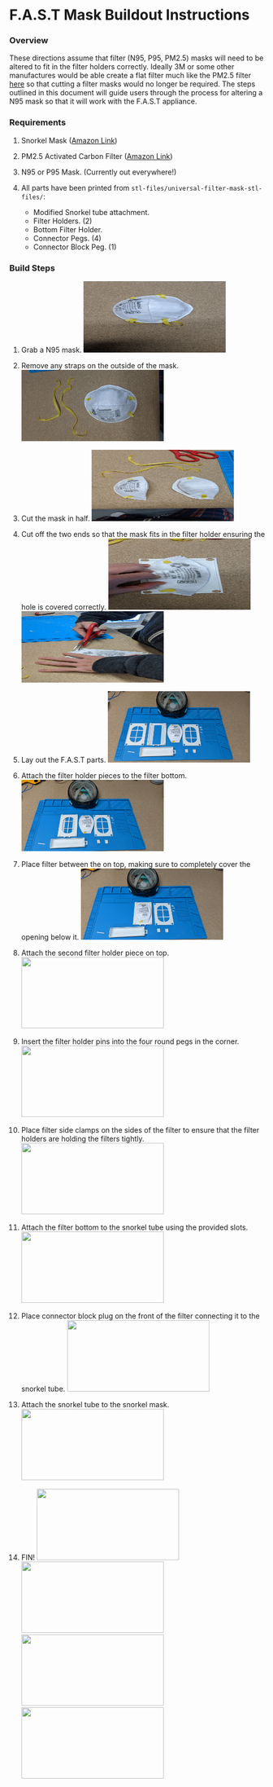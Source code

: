 # F.A.S.T Mask Buildout Instructions

### Overview
These directions assume that filter (N95, P95, PM2.5) masks will need to be altered to fit in the filter holders correctly. Ideally 3M or some other manufactures would be able create a flat filter much like the PM2.5 filter [here](https://www.amazon.com/Filters-Replacement-Running-Cycling-Activities/dp/B086GS2NBW/ref=sr_1_6?crid=T60BPNRLF9CD&dchild=1&keywords=pm2.5+mask+replacement+filters&qid=1585763601&sprefix=pm2.5+mask+replacement+%2Caps%2C211&sr=8-6) so that cutting a filter masks would no longer be required. The steps outlined in this document will guide users through the process for altering a N95 mask so that it will work with the F.A.S.T appliance.

### Requirements
1. Snorkel Mask ([Amazon Link](https://www.amazon.com/gp/product/B079FL6W4C/ref=ppx_yo_dt_b_asin_title_o04_s01?ie=UTF8&psc=1))

3. PM2.5 Activated Carbon Filter ([Amazon Link](https://www.amazon.com/gp/product/B086634MWS/ref=ppx_yo_dt_b_asin_title_o01_s00?ie=UTF8&psc=1))

4. N95 or P95 Mask. (Currently out everywhere!)

5. All parts have been printed from `stl-files/universal-filter-mask-stl-files/`:
    * Modified Snorkel tube attachment.
    * Filter Holders. (2)
    * Bottom Filter Holder.
    * Connector Pegs. (4)
    * Connector Block Peg. (1)
 


### Build Steps
1. Grab a N95 mask.
    <img src="https://raw.githubusercontent.com/magnetic-pi/fast-mask/master/stl-files/images/step1.jpg" height="140" width="280">

2. Remove any straps on the outside of the mask.
    <img src="https://raw.githubusercontent.com/magnetic-pi/fast-mask/master/stl-files/images/step2.jpg" height="140" width="280">
    
3. Cut the mask in half.
    <img src="https://raw.githubusercontent.com/magnetic-pi/fast-mask/master/stl-files/images/step3.jpg" height="140" width="280">
    
4. Cut off the two ends so that the mask fits in the filter holder ensuring the hole is covered correctly.
    <img src="https://raw.githubusercontent.com/magnetic-pi/fast-mask/master/stl-files/images/step4-1.jpg" height="140" width="280">
    <img src="https://raw.githubusercontent.com/magnetic-pi/fast-mask/master/stl-files/images/step4-2.jpg" height="140" width="280">

5. Lay out the F.A.S.T parts.
   <img src="https://raw.githubusercontent.com/magnetic-pi/fast-mask/master/stl-files/images/step5.jpg" height="140" width="280">

6. Attach the filter holder pieces to the filter bottom.
    <img src="https://raw.githubusercontent.com/magnetic-pi/fast-mask/master/stl-files/images/step6.jpg" height="140" width="280">
    
7. Place filter between the on top, making sure to completely cover the opening below it.
    <img src="https://raw.githubusercontent.com/magnetic-pi/fast-mask/master/stl-files/images/step7.jpeg" height="140" width="280">
    
8. Attach the second filter holder piece on top.
    <img src="https://raw.githubusercontent.com/magnetic-pi/fast-mask/master/stl-files/images/stepa8.jpg" height="140" width="280">
    
9. Insert the filter holder pins into the four round pegs in the corner.
    <img src="https://raw.githubusercontent.com/magnetic-pi/fast-mask/master/stl-files/images/stepa9.jpg" height="140" width="280">

10. Place filter side clamps on the sides of the filter to ensure that the filter holders are holding the filters tightly.
    <img src="https://raw.githubusercontent.com/magnetic-pi/fast-mask/master/stl-files/images/stepa10.jpg" height="140" width="280">

11. Attach the filter bottom to the snorkel tube using the provided slots.
    <img src="https://raw.githubusercontent.com/magnetic-pi/fast-mask/master/stl-files/images/stepa11.jpg" height="140" width="280">
    
12. Place connector block plug on the front of the filter connecting it to the snorkel tube.
    <img src="https://raw.githubusercontent.com/magnetic-pi/fast-mask/master/stl-files/images/stepa12.jpg" height="140" width="280">
    
13. Attach the snorkel tube to the snorkel mask.
    <img src="https://raw.githubusercontent.com/magnetic-pi/fast-mask/master/stl-files/images/stepa13.jpg" height="140" width="280">

14. FIN!
    <img src="https://raw.githubusercontent.com/magnetic-pi/fast-mask/master/stl-files/images/stepa14.jpg" height="140" width="280">
    <img src="https://raw.githubusercontent.com/magnetic-pi/fast-mask/master/stl-files/images/stepa15.jpg" height="140" width="280">
    <img src="https://raw.githubusercontent.com/magnetic-pi/fast-mask/master/stl-files/images/stepa16.jpg" height="140" width="280">
    <img src="https://raw.githubusercontent.com/magnetic-pi/fast-mask/master/stl-files/images/stepa17.jpg" height="140" width="280">
